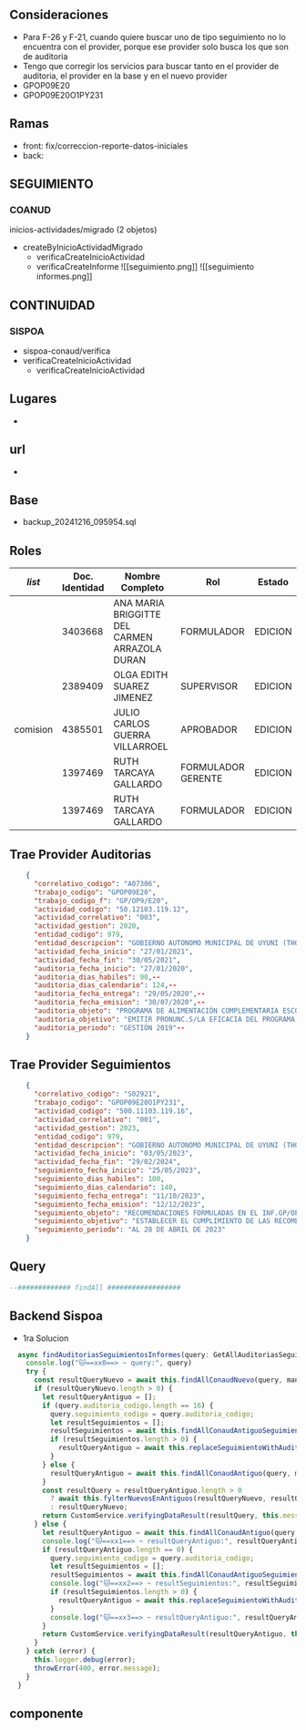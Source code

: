 ## Consideraciones
- Para F-26 y F-21, cuando quiere buscar uno de tipo seguimiento no lo encuentra con el provider, porque ese provider solo busca los que son de auditoria
- Tengo que corregir los servicios para buscar tanto en el provider de auditoria, el provider en la base y en el nuevo provider
- GPOP09E20
- GPOP09E20O1PY231
## Ramas
- front: fix/correccion-reporte-datos-iniciales
- back: 

## SEGUIMIENTO
### COANUD
inicios-actividades/migrado (2 objetos)
- createByInicioActividadMigrado
	- verificaCreateInicioActividad
	- verificaCreateInforme
![[seguimiento.png]]
![[seguimiento informes.png]]

## CONTINUIDAD
### SISPOA
- sispoa-conaud/verifica
- verificaCreateInicioActividad
	- verificaCreateInicioActividad

## Lugares
- 
## url
- 
## Base
- backup_20241216_095954.sql
## Roles

| _list_   | Doc. Identidad | Nombre Completo                               | Rol                | Estado  |
| -------- | -------------- | --------------------------------------------- | ------------------ | ------- |
|          | 3403668        | ANA MARIA BRIGGITTE DEL CARMEN ARRAZOLA DURAN | FORMULADOR         | EDICION |
|          | 2389409        | OLGA EDITH SUAREZ JIMENEZ                     | SUPERVISOR         | EDICION |
| comision | 4385501        | JULIO CARLOS GUERRA VILLARROEL                | APROBADOR          | EDICION |
|          | 1397469        | RUTH TARCAYA GALLARDO                         | FORMULADOR GERENTE | EDICION |
|          | 1397469        | RUTH TARCAYA GALLARDO                         | FORMULADOR         | EDICION |
## Trae Provider Auditorias
```json
    {
      "correlativo_codigo": "A07306",
      "trabajo_codigo": "GPOP09E20",
      "trabajo_codigo_f": "GP/OP9/E20",
      "actividad_codigo": "50.12103.119.12",
      "actividad_correlativo": "003",
      "actividad_gestion": 2020,
      "entidad_codigo": 979,
      "entidad_descripcion": "GOBIERNO AUTONOMO MUNICIPAL DE UYUNI (THOLA PAMPA)",
      "actividad_fecha_inicio": "27/01/2021",
      "actividad_fecha_fin": "30/05/2021",
      "auditoria_fecha_inicio": "27/01/2020",
      "auditoria_dias_habiles": 90,--
      "auditoria_dias_calendario": 124,--
      "auditoria_fecha_entrega": "29/05/2020",--
      "auditoria_fecha_emision": "30/07/2020",--
      "auditoria_objeto": "PROGRAMA DE ALIMENTACIÓN COMPLEMENTARIA ESCOLAR ÁREA URBANA Y LA DOC.E INF.RELAC",--
      "auditoria_objetivo": "EMITIR PRONUNC.S/LA EFICACIA DEL PROGRAMA DE ALIMENTACIÓN COMPLEMENTARIA DESAYUNO ESCOLAR AREA URBAN",--
      "auditoria_periodo": "GESTIÓN 2019"--
    }
```
## Trae Provider Seguimientos
```json
    {
      "correlativo_codigo": "S02921",
      "trabajo_codigo": "GPOP09E20O1PY231",
      "actividad_codigo": "500.11103.119.16",
      "actividad_correlativo": "001",
      "actividad_gestion": 2023,
      "entidad_codigo": 979,
      "entidad_descripcion": "GOBIERNO AUTONOMO MUNICIPAL DE UYUNI (THOLA PAMPA)",
      "actividad_fecha_inicio": "03/05/2023",
      "actividad_fecha_fin": "29/02/2024",
      "seguimiento_fecha_inicio": "25/05/2023",
      "seguimiento_dias_habiles": 100,
      "seguimiento_dias_calendario": 140,
      "seguimiento_fecha_entrega": "11/10/2023",
      "seguimiento_fecha_emision": "12/12/2023",
      "seguimiento_objeto": "RECOMENDACIONES FORMULADAS EN EL INF.GP/OP09/E20 O1 Y LA DOC.RELACIONADA C/CUMPL",
      "seguimiento_objetivo": "ESTABLECER EL CUMPLIMIENTO DE LAS RECOMENDACIONES FORMULADASEN EL INFORME N° GP/OP09/E20 O1.",
      "seguimiento_periodo": "AL 28 DE ABRIL DE 2023"
    }
```
## Query
```sql
--############# findAll ##################

```
## Backend Sispoa
- 1ra Solucion
```ts
  async findAuditoriasSeguimientosInformes(query: GetAllAuditoriasSeguimientosInformesDto, manager: EntityManager) {
    console.log("🐱==xx0==> ~ query:", query)
    try {
      const resultQueryNuevo = await this.findAllConaudNuevo(query, manager);
      if (resultQueryNuevo.length > 0) {
        let resultQueryAntiguo = [];
        if (query.auditoria_codigo.length == 16) {
          query.seguimiento_codigo = query.auditoria_codigo;
          let resultSeguimientos = [];
          resultSeguimientos = await this.findAllConaudAntiguoSeguimiento(query, manager);
          if (resultSeguimientos.length > 0) {
            resultQueryAntiguo = await this.replaceSeguimientoWithAuditoria(resultSeguimientos);
          }
        } else {
          resultQueryAntiguo = await this.findAllConaudAntiguo(query, manager);
        }
        const resultQuery = resultQueryAntiguo.length > 0
          ? await this.fylterNuevosEnAntiguos(resultQueryNuevo, resultQueryAntiguo)
          : resultQueryNuevo;
        return CustomService.verifyingDataResult(resultQuery, this.message_custom);
      } else {
        let resultQueryAntiguo = await this.findAllConaudAntiguo(query, manager);
        console.log("🐱==xx1==> ~ resultQueryAntiguo:", resultQueryAntiguo)
        if (resultQueryAntiguo.length == 0) {
          query.seguimiento_codigo = query.auditoria_codigo;
          let resultSeguimientos = [];
          resultSeguimientos = await this.findAllConaudAntiguoSeguimiento(query, manager);
          console.log("🐱==xx2==> ~ resultSeguimientos:", resultSeguimientos)
          if (resultSeguimientos.length > 0) {
            resultQueryAntiguo = await this.replaceSeguimientoWithAuditoria(resultSeguimientos);
          }
          console.log("🐱==xx3==> ~ resultQueryAntiguo:", resultQueryAntiguo)
        }
        return CustomService.verifyingDataResult(resultQueryAntiguo, this.message_custom);
      }
    } catch (error) {
      this.logger.debug(error);
      throwError(400, error.message);
    }
  }
```
## componente
```

```